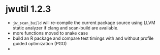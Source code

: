 # jwutil 1.2.3

 * `jw_scan_build` will re-compile the current package source using LLVM static analyzer if clang and scan-build are available.
 * more functions moved to snake case
 * build an R package and compare test timings with and without profile guided optimization (PGO)
 * 
